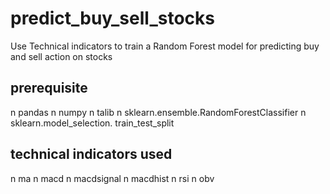 # predict_buy_sell_stocks
Use Technical indicators to train a  Random Forest model for predicting buy and sell action on stocks  

## prerequisite
n pandas
n numpy
n talib
n sklearn.ensemble.RandomForestClassifier
n sklearn.model_selection. train_test_split

## technical indicators used
n ma
n macd
n macdsignal
n macdhist
n rsi
n obv
